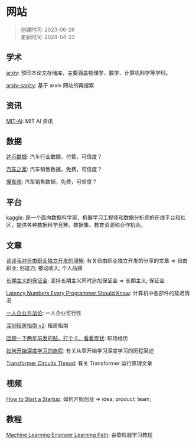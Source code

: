 # 网站
> 创建时间: 2023-06-28  
> 更新时间: 2024-04-23

## 学术

[arxiv](https://arxiv.org/): 预印本论文存储库，主要涵盖物理学、数学、计算机科学等学科。

[arxiv-sanity](https://arxiv-sanity-lite.com/): 基于 arxiv 网站的再搜索

## 资讯

[MIT-AI](https://news.mit.edu/topic/artificial-intelligence2): MIT AI 资讯

## 数据

[达示数据](https://www.daas-auto.com/home): 汽车行业数据，付费，可信度？

[汽车之家](https://www.daas-auto.com/home): 汽车销售数据，免费，可信度？

[懂车帝](https://www.daas-auto.com/home): 汽车销售数据，免费，可信度？

## 平台

[kaggle](https://www.kaggle.com/): 是一个面向数据科学家、机器学习工程师和数据分析师的在线平台和社区，提供各种数据科学竞赛、数据集、教育资源和合作机会。

## 文章

[谈谈我对自由职业独立开发的理解](https://blog.axiaoxin.com/post/indiehacker-means/): 有关自由职业独立开发的分享的文章 => 自由职业; 创造力; 被动收入; 个人品牌

[长期主义的保证金](https://hyzhu.com/cn/2024/03/04/%E9%95%BF%E6%9C%9F%E4%B8%BB%E4%B9%89%E7%9A%84%E4%BF%9D%E8%AF%81%E9%87%91/): 坚持长期主义同时追加保证金 => 长期主义; 保证金

[Latency Numbers Every Programmer Should Know](https://colin-scott.github.io/personal_website/research/interactive_latency.html): 计算机中各部件的延迟情况

[一人企业方法论](https://github.com/easychen/one-person-businesses-methodology-v2.0?tab=readme-ov-file): 一人企业可行性

[深圳租房指南 v2](https://www.v2ex.com/t/1031215#reply104): 租房指南

[回顾一下两年前发的贴，打个卡，看看现状](https://www.v2ex.com/t/1031237#reply5): 职场经历

[如何开始深度学习的旅程](https://quail.ink/op7418/p/e5a682e4bd95e5bc80e5a78be6b7b1e5baa6e5ada6e4b9a0e79a84e69785e7a88b): 有关从零开始学习深度学习的历程简述

[Transformer Circuits Thread](https://transformer-circuits.pub/): 有关 Transformer 运行原理文章

## 视频

[How to Start a Startup](https://www.youtube.com/playlist?list=PL5q_lef6zVkaTY_cT1k7qFNF2TidHCe-1): 如何开始创业 => idea; product; team;

## 教程
[Machine Learning Engineer Learning Path](https://www.cloudskillsboost.google/paths/17): 谷歌机器学习教程
